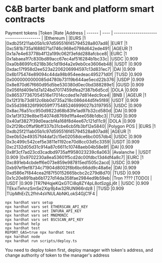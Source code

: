 # C&B barter bank and platform smart contracts

Payment tokens
|Token  |Rate  |Address                                   |
 ------ | ---- | ---------------------------------------- |
|Ethereum                                                 |
|EURS   |1     |0xdb25f211ab05b1c97d595516f45794528a807ad8|
|EURT   |1     |0xc581b735a1688071a1746c968e0798d642ede491|
|AGEUR  |1     |0x1a7e4e63778b4f12a199c062f3efdd288afcbce8|
|EURC   |1     |0x1abaea1f7c830bd89acc67ec4af516284b1bc33c|
|USDC   |0.909 |0xa0b86991c6218b36c1d19d4a2e9eb0ce3606eb48|
|USDT   |0.909 |0xdac17f958d2ee523a2206206994597c13d831ec7|
|DAI    |0.909 |0x6b175474e89094c44da98b954eedeac495271d0f|
|TUSD   |0.909 |0x0000000000085d4780b73119b644ae5ecd22b376|
|USDP   |0.909 |0x8e870d67f660d95d5be530380d0ec0bd388289e1|
|GUSD   |0.909 |0x056fd409e1d7a124bd7017459dfea2f387b6d5cd|
|DOLA   |0.909 |0x865377367054516e17014ccded1e7d814edc9ce4|
|BNB                                                      |
|AGEUR  |1     |0x12f31b73d812c6bb0d735a218c086d44d5fe5f89|
|USDT   |0.909 |0x55d398326f99059ff775485246999027b3197955|
|USDC   |0.909 |0x8ac76a51cc950d9822d68b83fe1ad97b32cd580d|
|DAI    |0.909 |0x1af3f329e8be154074d8769d1ffa4ee058b1dbc3|
|TUSD   |0.909 |0x40af3827f39d0eacbf4a168f8d4ee67c121d11c9|
|DOLA   |0.909 |0x2f29bc0ffaf9bff337b31cbe6cb5fb3bf12e5840|
|Polygon POS                                              |
|EURS   |1     |0xdb25f211ab05b1c97d595516f45794528a807ad8|
|AGEUR  |1     |0xe0b52e49357fd4daf2c15e02058dce6bc0057db4|
|USDC   |0.909 |0x3c499c542cef5e3811e1192ce70d8cc03d5c3359|
|USDT   |0.909 |0xc2132d05d31c914a87c6611c10748aeb04b58e8f|
|DAI    |0.909 |0x8f3cf7ad23cd3cadbd9735aff958023239c6a063|
|Avalanche                                                |
|USDT   |0.909 |0x9702230a8ea53601f5cd2dc00fdbc13d4df4a8c7|
|EURC   |1     |0xc891eb4cbdeff6e073e859e987815ed1505c2acd|
|USDC   |0.909 |0xb97ef9ef8734c71904d8002f8b6bc66dd9c48a6e|
|DAI    |0.909 |0xd586e7f844cea2f87f50152665bcbc2c279d8d70|
|TUSD   |0.909 |0x1c20e891bab6b1727d14da358fae2984ed9b59eb|
|Tron ???? [TODO]                                         |  
|USDT   |0.909 |TR7NHqjeKQxGTCi8q8ZY4pL8otSzgjLj6t        |
|USDC   |0.909 |TEkxiTehnzSmSe2XqrBj4w32RUN966rdz8        |
|TUSD   |0.909 |TUpMhErZL2fhh4sVNULAbNKLokS4GjC1F4        |

```shell
npx hardhat vars setup
npx hardhat vars set ETHERSCAN_API_KEY 
npx hardhat vars set INFURA_API_KEY
npx hardhat vars set MNEMONIC
npx hardhat vars set BSCSCAN_API_KEY
npx hardhat help
npx hardhat test
REPORT_GAS=true npx hardhat test
npx hardhat node
npx hardhat run scripts/deploy.ts
```

You need to deploy token first, deploy manager with token's address, and change authority of token to the manager's address